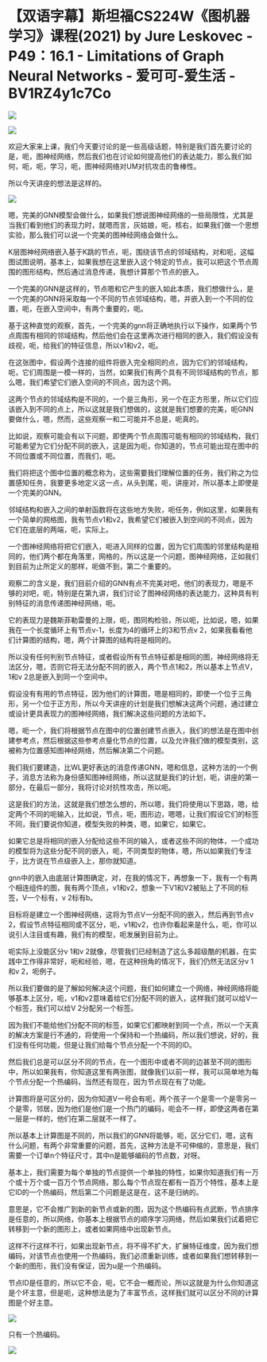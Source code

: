 # 【双语字幕】斯坦福CS224W《图机器学习》课程(2021) by Jure Leskovec - P49：16.1 - Limitations of Graph Neural Networks - 爱可可-爱生活 - BV1RZ4y1c7Co

![](img/33003c59879d44ecbc4a6e28d60b59f8_0.png)

![](img/33003c59879d44ecbc4a6e28d60b59f8_1.png)

欢迎大家来上课，我们今天要讨论的是一些高级话题，特别是我们首先要讨论的是，呃，图神经网络，然后我们也在讨论如何提高他们的表达能力，那么我们如何，呃，呃，学习，呃，图神经网络对UM对抗攻击的鲁棒性。

所以今天讲座的想法是这样的。

![](img/33003c59879d44ecbc4a6e28d60b59f8_3.png)

嗯，完美的GNN模型会做什么，如果我们想说图神经网络的一些局限性，尤其是当我们看到他们的表现力时，就嗯而言，灰姑娘，呃，核右，如果我们做一个思想实验，那么我们可以说一个完美的图神经网络会做什么。

K层图神经网络嵌入基于K跳的节点，呃，围绕该节点的邻域结构，对和呃，这幅图试图说明，基本上，如果我想在这里嵌入这个特定的节点，我可以把这个节点周围的图形结构，然后通过消息传递，我想计算那个节点的嵌入。

一个完美的GNN是这样的，节点嗯和它产生的嵌入如此本质，我们想做什么，是一个完美的GNN将采取每一个不同的节点邻域结构，嗯，并嵌入到一个不同的位置，呃，在嵌入空间中，有两个重要的，呃。

基于这种直觉的观察，首先，一个完美的gnn将正确地执行以下操作，如果两个节点周围有相同的邻域结构，然后他们会在这里再次进行相同的嵌入，我们假设没有歧视，呃，给我们的特征信息，所以v1和v2，呃。

在这张图中，假设两个连接的组件将嵌入完全相同的点，因为它们的邻域结构，呃，它们周围是一模一样的，当然，如果我们有两个具有不同邻域结构的节点，那么嗯，我们希望它们嵌入空间的不同点，因为这个网。

这两个节点的邻域结构是不同的，一个是三角形，另一个在正方形里，所以它们应该嵌入到不同的点上，所以这就是我们想做的，这就是我们想要的完美，呃GNN要做什么，嗯，然而，这些观察一和二可能并不总是，呃真的。

比如说，观察可能会有以下问题，即使两个节点周围可能有相同的邻域结构，我们可能希望为它们分配不同的嵌入，这是因为呃，你知道的，节点可能出现在图中的不同位置或不同位置，而我们，呃。

我们将把这个图中位置的概念称为，这些需要我们理解位置的任务，我们称之为位置感知任务，我要更多地定义这一点，从头到尾，呃，讲座对，所以基本上即使是一个完美的GNN。

邻域结构和嵌入之间的单射函数将在这些地方失败，呃任务，例如这里，如果我有一个简单的网格图，我有节点v1和v2，我希望它们被嵌入到空间的不同点，因为它们在底层的两端，呃，实际上。

一个图神经网络将把它们嵌入，呃进入同样的位置，因为它们周围的邻里结构是相同的，他们两个都在角落里，网格的，所以这是一个问题，图神经网络，正如我们到目前为止所定义的那样，呃做不到，第二个重要的。

观察二的含义是，我们目前介绍的GNN有点不完美对吧，他们的表现力，嗯是不够的对吧，呃，特别是在第九讲，我们讨论了图神经网络的表达能力，这种具有判别特征的消息传递图神经网络，呃。

它的表现力是魏斯菲勒雷曼的上限，呃，图同构检验，所以呃，比如说，嗯，如果我在一个长度循环上有节点v-1，长度为4的循环上的3和节点v 2，如果我看看他们计算图的结构，嗯，两个计算图的结构将是相同的。

所以没有任何判别节点特征，或者假设所有节点特征都是相同的图，神经网络将无法区分，嗯，否则它将无法分配不同的嵌入，两个节点1和2，所以基本上节点V，1和v 2总是嵌入到同一个空间中。

假设没有有用的节点特征，因为他们的计算图，嗯是相同的，即使一个位于三角形，另一个位于正方形，所以今天讲座的计划是我们想解决这两个问题，通过建立或设计更具表现力的图神经网络，我们解决这些问题的方法如下。

嗯，呃一个，我们将根据节点在图中的位置创建节点嵌入，我们的想法是在图中创建参考点，然后根据这些参考点量化节点的位置，以及允许我们做的模型类别，这被称为位置感知图神经网络，然后解决第二个问题。

我们我们要建造，比WL更好表达的消息传递GNN，嗯和信息，这种方法的一个例子，消息方法称为身份感知图神经网络，所以这就是我们的计划，呃，讲座的第一部分，在最后一部分，我将讨论对抗性攻击，所以呃。

这是我们的方法，这就是我们想怎么想的，所以嗯，我们将使用以下思路，嗯，给定两个不同的呃输入，比如说，节点，呃，图形边，嗯嗯，让我们假设它们的标签不同，我们要说你知道，模型失败的种类，嗯，如果它，如果它。

如果它总是将相同的嵌入分配给这些不同的输入，或者这些不同的物体，一个成功的模型将为这些分配不同的嵌入，呃，不同类型的物体，嗯，所以如果我们专注于，比方说在节点级嵌入上，那你就知道。

gnn中的嵌入由底层计算图确定，对，在我的情况下，再想象一下，我有一个有两个相连组件的图，我有两个顶点，v1和v2，想象一下V1和V2被贴上了不同的标签，V一个标有，v 2标有b。

目标将是建立一个图神经网络，这将为节点V一分配不同的嵌入，然后再到节点v 2，假设节点特征相同或不区分，呃，v1和v2，也许你看起来是什么，呃，你可以说引人注目或有趣，我们有的模型，呃发展到目前为止。

呃实际上没能区分v 1和v 2就像，尽管我们已经制造了这么多超级酷的机器，在实践中工作得非常好，呃和经验，嗯，在这种拐角的情况下，我们仍然无法区分v 1和v 2，呃例子。

所以我们要做的是了解如何解决这个问题，我们如何建立一个网络，神经网络将能够基本上区分，呃，v1和v2意味着给它们分配不同的嵌入，这样我们就可以给V一个标签，我们可以给V 2分配另一个标签。

因为我们不能给他们分配不同的标签，如果它们都映射到同一个点，所以一个天真的解决方案是行不通的，将使用一个保持和一个热编码，所以我们想说，好的，我们没有任何功能，但是让我们给每个节点分配一个不同的ID。

然后我们总是可以区分不同的节点，在一个图形中或者不同的边甚至不同的图形中，所以如果我有，你知道这里有两张图，就像我们以前一样，我可以简单地为每个节点分配一个热编码，当然还有现在，因为节点现在有了功能。

计算图将是可区分的，因为你知道V一号会有呃，两个孩子一个是零一个是零另一个是零，邻居，因为他们是他们是一个热门的编码，呃会不一样，即使这两者在第一层是一样的，他们在第二层就不一样了。

所以基本上计算图是不同的，所以我们的GNN将能够，呃，区分它们，嗯，这有什么问题，有两个非常重要的问题，首先，这种方法是不可伸缩的，意思是，我们需要一个订单n个特征尺寸，其中n是能够编码的节点数，对呀。

基本上，我们需要为每个单独的节点提供一个单独的特性，如果你知道我们有一万个或十万个或一百万个节点网络，那么每个节点现在都有一百万个特性，基本上是它ID的一个热编码，然后第二个问题是这是在，这不是归纳的。

意思是，它不会推广到新的新节点或新的图，因为这个热编码有点武断，节点排序是任意的，所以网络，你基本上根据节点的顺序学习网络，然后如果我们试着把它转移到一个新的图形上，或者如果网络中出现新节点。

这样不行这样不行，如果出现新节点，将不得不扩大，扩展特征维度，因为我们想编码，对该节点也使用一个热编码，我们必须重新训练，或者如果我们想转移到一个新的图形，我们没有保证，因为u是一个热编码。

节点ID是任意的，所以它不会，呃，它不会一概而论，所以这就是为什么你知道这是个坏主意，但是呃，这种想法是为了丰富节点，这样我们就可以区分不同的计算图是个好主意。



![](img/33003c59879d44ecbc4a6e28d60b59f8_5.png)

只有一个热编码。

![](img/33003c59879d44ecbc4a6e28d60b59f8_7.png)